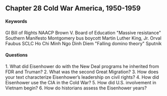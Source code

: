 ## Chapter 28 Cold War America, 1950-1959

#### Keywords
GI Bill of Rights
NAACP
Brown V. Board of Education
"Massive resistance"
Southern Manifesto
Montgomery bus boycott
Martin Luther King, Jr.
Orval Faubus
SCLC
Ho Chi Minh
Ngo Dinh Diem
"Falling domino theory"
Sputnik

#### Questions
1\.	What did Eisenhower do with the New Deal programs he inherited from FDR and Truman?
2\.	What was the second Great Migration?
3\.	How does your text characterize Eisenhower’s leadership on civil rights?
4\. How did Eisenhower use the CIA in the Cold War?
5\.	How did U.S. involvement in Vietnam begin?
6\.	How do historians assess the Eisenhower years?
